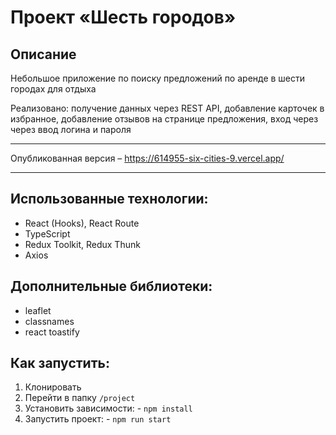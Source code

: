 # Проект «Шесть городов»

## Описание

Небольшое приложение по поиску предложений по аренде в шести городах для отдыха

Реализовано: получение данных через REST API, добавление карточек в избранное, добавление отзывов на странице предложения, вход через через ввод логина и пароля

---

Опубликованная версия – https://614955-six-cities-9.vercel.app/

---

## Использованные технологии:

- React (Hooks), React Route
- TypeScript
- Redux Toolkit, Redux Thunk
- Axios

## Дополнительные библиотеки:

- leaflet
- classnames
- react toastify

## Как запустить:

1. Клонировать
2. Перейти в папку `/project`
3. Установить зависимости: - `npm install`
4. Запустить проект: - `npm run start`
